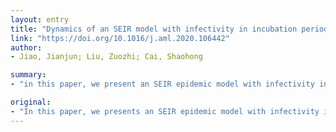 ```yaml
---
layout: entry
title: "Dynamics of an SEIR model with infectivity in incubation period and homestead-isolation on the susceptible"
link: "https://doi.org/10.1016/j.aml.2020.106442"
author:
- Jiao, Jianjun; Liu, Zuozhi; Cai, Shaohong

summary:
- "in this paper, we present an SEIR epidemic model with infectivity in incubation period and homestead-isolation on the susceptible. We prove that the infection-free equilibrium point is locally and globally asymptotically stable with condition R01. Numerical simulations are employed to illustrate our results."

original:
- "In this paper, we presents an SEIR epidemic model with infectivity in incubation period and homestead-isolation on the susceptible. We prove that the infection-free equilibrium point is locally and globally asymptotically stable with condition R0<1. We also prove that the positive equilibrium point is locally and globally asymptotically stable with condition R0>1. Numerical simulations are employed to illustrate our results. In the absence of vaccines or antiviral drugs for the virus, our results suggest that the governments should strictly implement the isolation system to make every effort to curb propagation of disease during the epidemic."
---
```


